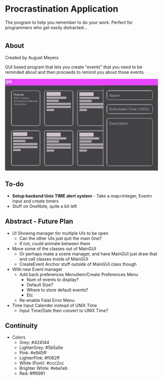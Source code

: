 # Procrastination Application
The program to help you remember to do your work. Perfect for programmers who get easily distracted...
#

## About
Created by August Meyers

GUI based program that lets you create "events" that you need to be reminded about and then proceeds to remind you about those events 

![Screenshot](https://github.com/meyersa/ProcrastinationApplication/blob/master/assets/ProcrastinationApplicationGUI.png)

## To-do
- **Setup backend Unix TIME alert system** - Take a map<Integer, Event> input and create timers
- Stuff on OneNote, quite a bit left

## Abstract - Future Plan
- UI Showing manager for multiple UIs to be open 
	- Can the other UIs just quit the main One? 
	- if not, could animate between them
- Move some of the classes out of MainGUI
	- Or perhaps make a scene manager, and have MainGUI just draw that and call classes inside of MainGUI
	- CreateEvent Anchor stuff outside of MainGUI class though
- With new Event manager
	- Add back preferences MenuItem/Create Preferences Menu
		- Num of events to display? 
		- Default Size? 
		- Where to store default events? 
		- Etc
	- Re-enable Fatal Error Menu
- Time Input Calender instead of UNIX Time
	- Input Time/Date then convert to UNIX Time? 

## Continuity
- Colors
	- Grey: #424144
	- LighterGrey: #5b5a5e
	- Pink: #e945ff
	- LighterPink: #f082ff
	- White (Font): #ccc2cc
	- Brighter White: #ebe1eb
	- Red: #ff6961